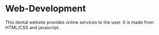 # Web-Development
This dental website provides online services to the user. It is made from HTML/CSS and javascript.
